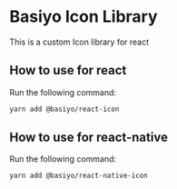 # Basiyo Icon Library

This is a custom Icon library for react

## How to use for react

Run the following command:

```sh
yarn add @basiyo/react-icon
```


## How to use for react-native

Run the following command:

```sh
yarn add @basiyo/react-native-icon
```

